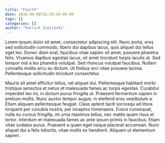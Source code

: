 ```yaml
---
title: "Fourth"
date: 2018-09-08T16:59:43-04:00
tags: []
categories: []
author: "Patrick Zielinski"
---
```

 Lorem ipsum dolor sit amet, consectetur adipiscing elit. Nunc porta, eros sed sollicitudin commodo, libero dui dapibus lacus, quis aliquet dui tellus eget leo. Donec diam erat, faucibus vitae sapien sit amet, posuere pharetra felis. Vivamus dapibus egestas lacus, sit amet tincidunt turpis iaculis at. Sed tempor nisl a leo pharetra volutpat. Sed rhoncus volutpat faucibus. Nullam convallis mollis arcu eu dictum. Ut finibus orci vitae posuere lacinia. Pellentesque sollicitudin tincidunt consectetur.

Mauris sit amet efficitur tellus, vel aliquet dui. Pellentesque habitant morbi tristique senectus et netus et malesuada fames ac turpis egestas. Curabitur imperdiet leo mi, in dictum purus fringilla ut. Praesent fermentum sapien in pretium mollis. Nunc auctor tempor augue, in eleifend eros vestibulum a. Etiam aliquam pellentesque feugiat. Class aptent taciti sociosqu ad litora torquent per conubia nostra, per inceptos himenaeos. Fusce consequat, nulla eu cursus fringilla, mi urna maximus tellus, nec mattis quam risus et tortor. Interdum et malesuada fames ac ante ipsum primis in faucibus. Etiam vitae sodales purus. Praesent a quam eget neque placerat accumsan. Nunc aliquet dui a felis lobortis, vitae mollis ex hendrerit. Aliquam ut elementum sapien. 